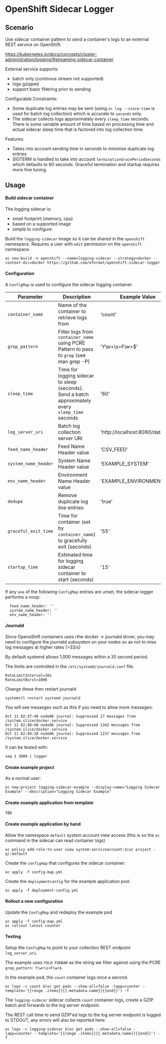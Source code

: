 # OpenShift Sidecar Logger

## Scenario

Use sidecar container pattern to send a container's logs to an external REST service on OpenShift.

https://kubernetes.io/docs/concepts/cluster-administration/logging/#streaming-sidecar-container

External service supports:

* batch only (continous stream not supported)
* logs gzipped
* support basic filtering prior to sending

Configurable Constraints:

* Some duplicate log entries may be sent (using `oc log --since-time` is used for batch log collection) which is accurate to `seconds` only.
* The sidecar collects logs approximately every `sleep_time` seconds. There is some variable amount of time based on processing time and actual sidecar sleep time that is factored into log collection time.

Features:

* Takes into account sending time in seconds to minimise duplicate log entries
* SIGTERM is handled to take into account `terminationGracePeriodSeconds` which defaults to 60 seconds. Graceful termination and startup requires more fine tuning.

## Usage

#### Build sidecar container

The logging sidecar is:

* small footprint (memory, cpu)
* based on a supported image
* simple to configure

Build the `logging-sidecar` image so it can be shared in the `openshift` namespace. Requires a user with `edit` permission on the `openshift` namespace.

```
oc new-build -n openshift --name=logging-sidecar --strategy=docker --context-dir=docker https://github.com/eformat/openshift-sidecar-logger
```

#### Configuration

A `ConfigMap` is used to configure the sidecar logging container.

Parameter            | Description             | Example Value
-------------------- | ----------------------- | ------------- 
`container_name` | Name of the container to retrieve logs from | 'count'
`grep_pattern` | Filter logs from `container_name` using PCRE Pattern to pass to `grep` (see man grep -P) | 'Y\w+\s+F\w+$'
`sleep_time` | Time for logging sidecar to sleep (seconds). Send a batch approximately every `sleep_time` seconds | '60'
`log_server_uri` | Batch log collection server URI | 'http://localhost:8080/datafeed'
`feed_name_header` | Feed Name Header value| 'CSV_FEED'
`system_name_header` | System Name Header value | 'EXAMPLE_SYSTEM'
`env_name_header` | Environment Name Header value | 'EXAMPLE_ENVIRONMENT'
`dedupe` | Remove duplicate log line entries | 'true'
`graceful_exit_time` | Time for container (set by `container_name`) to gracefully exit (seconds) | '55'
`startup_time` | Estimated time for logging sidecar container to start (seconds) | '15'

If any `one` of the following `ConfigMap` entries are unset, the sidecar logger performs a noop:

```
  feed_name_header: ''
  system_name_header: ''
  env_name_header: ''
```

#### Journald

Since OpensShift containers uses rthe docker -> journald driver, you may need to configure the journald subsystem on your nodes so as not to miss log messages at higher rates (>33/s)

By default systemd allows 1,000 messages within a 30 second period.

The limits are controlled in the `/etc/systemd/journald.conf` file.

```
RateLimitInterval=30s
RateLimitBurst=1000
```

Change these then restart journald

```
systemctl restart systemd-journald
```

You will see mesasges such as this if you need to allow more messages:

```
Oct 11 02:37:40 node06 journal: Suppressed 17 messages from /system.slice/docker.service
Oct 11 02:48:40 node06 journal: Suppressed 1342 messages from /system.slice/docker.service
Oct 11 02:49:10 node06 journal: Suppressed 1237 messages from /system.slice/docker.service
```

It can be tested with:

```
seq 1 3000 | logger
```

#### Create example project

As a normal user:

```
oc new-project logging-sidecar-example --display-name="Logging Sidecar Example" --description="Logging Sidecar Example"
```

#### Create example application from template

`TBD`

#### Create example application by hand

Allow the namespace `default` system account view access (this is so the `oc` command in the sidecar can read container logs)

```
oc policy add-role-to-user view system:serviceaccount:$(oc project -q):default
```

Create the `configmap` that configures the sidecar container:

```
oc apply -f config-map.yml
```

Create the `deploymentconfig` for the example application pod:

```
oc apply -f deployment-config.yml
```

#### Rollout a new configuration

Update the `ConfigMap` and redeploy the example pod

```
oc apply -f config-map.yml
oc rollout latest counter
```

#### Testing

Setup the `ConfigMap` to point to your collection REST endpoint `log_server_uri`.

The example uses `YOLO FOOBAR` as the string we filter against using the PCRE `grep_pattern:` `Y\w+\s+F\w+$`

In the example pod, the `count` container logs once a second.

```
oc logs -c count $(oc get pods --show-all=false -lapp=counter --template='{{range .items}}{{.metadata.name}}{{end}}') -f
```

The `logging-sidecar` sidecar collects `count` container logs, create a GZIP batch and forwards to the log server endpoint.

The REST call time to send GZIP'ed logs to the log server endpoint is logged to STDOUT, any errors will also be reported here:

```
oc logs -c logging-sidecar $(oc get pods --show-all=false -lapp=counter --template='{{range .items}}{{.metadata.name}}{{end}}') -f
```
